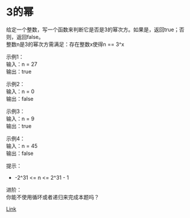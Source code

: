 <h1>3的幂</h1>

给定一个整数，写一个函数来判断它是否是3的幂次方。如果是，返回true；否则，返回false。</br>
整数n是3的幂次方需满足：存在整数x使得n == 3^x</br>

示例1：</br>
输入：n = 27</br>
输出：true</br>

示例2：</br>
输入：n = 0</br>
输出：false</br>

示例3：</br>
输入：n = 9</br>
输出：true</br>

示例4：</br>
输入：n = 45</br>
输出：false</br>

提示：
- -2^31 <= n <= 2^31 - 1

进阶：</br>
你能不使用循环或者递归来完成本题吗？</br>

[Link](https://leetcode-cn.com/problems/power-of-three/)